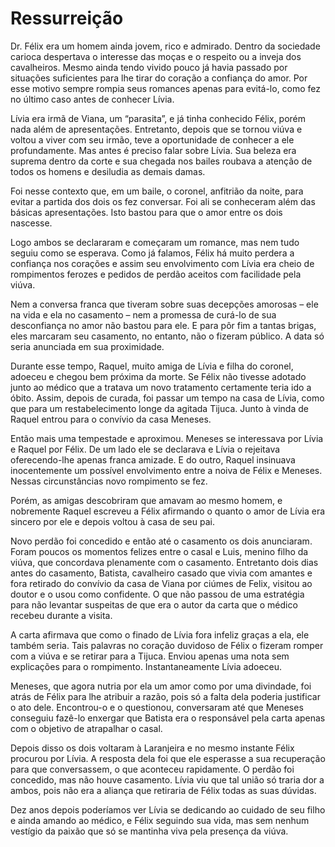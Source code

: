 # Ressurreição

Dr. Félix era um homem ainda jovem, rico e admirado. Dentro da sociedade carioca despertava o interesse das moças e o respeito ou a inveja dos cavalheiros. Mesmo ainda tendo vivido pouco já havia passado por situações suficientes para lhe tirar do coração a confiança do amor. Por esse motivo sempre rompia seus romances apenas para evitá-lo, como fez no último caso antes de conhecer Lívia. 

Lívia era irmã de Viana, um “parasita”, e já tinha conhecido Félix, porém nada além de apresentações. Entretanto, depois que se tornou viúva e voltou a viver com seu irmão, teve a oportunidade de conhecer a ele profundamente. Mas antes é preciso falar sobre Lívia. Sua beleza era suprema dentro da corte e sua chegada nos bailes roubava a atenção de todos os homens e desiludia as demais damas.

Foi nesse contexto que, em um baile, o coronel, anfitrião da noite, para evitar a partida dos dois os fez conversar. Foi ali se conheceram além das básicas apresentações. Isto bastou para que o amor entre os dois nascesse.

Logo ambos se declararam e começaram um romance, mas nem tudo seguiu como se esperava. Como já falamos, Félix há muito perdera a confiança nos corações e assim seu envolvimento com Lívia era cheio de rompimentos ferozes e pedidos de perdão aceitos com facilidade pela viúva. 

Nem a conversa franca que tiveram sobre suas decepções amorosas – ele na vida e ela no casamento – nem a promessa de curá-lo de sua desconfiança no amor não bastou para ele. E para pôr fim a tantas brigas, eles marcaram seu casamento, no entanto, não o fizeram público. A data só seria anunciada em sua proximidade.

Durante esse tempo, Raquel, muito amiga de Lívia e filha do coronel, adoeceu e chegou bem próxima da morte. Se Félix não tivesse adotado junto ao médico que a tratava um novo tratamento certamente teria ido a óbito. Assim, depois de curada, foi passar um tempo na casa de Lívia, como que para um restabelecimento longe da agitada Tijuca. Junto à vinda de Raquel entrou para o convívio da casa Meneses.

Então mais uma tempestade e aproximou. Meneses se interessava por Lívia e Raquel por Félix. De um lado ele se declarava e Lívia o rejeitava oferecendo-lhe apenas franca amizade. E do outro, Raquel insinuava inocentemente um possível envolvimento entre a noiva de Félix e Meneses. Nessas circunstâncias novo rompimento se fez. 

Porém, as amigas descobriram que amavam ao mesmo homem, e nobremente Raquel escreveu a Félix afirmando o quanto o amor de Lívia era sincero por ele e depois voltou à casa de seu pai.

Novo perdão foi concedido e então até o casamento os dois anunciaram. Foram poucos os momentos felizes entre o casal e Luis, menino filho da viúva, que concordava plenamente com o casamento. Entretanto dois dias antes do casamento, Batista, cavalheiro casado que vivia com amantes e fora retirado do convívio da casa de Viana por ciúmes de Felix, visitou ao doutor e o usou como confidente. O que não passou de uma estratégia para não levantar suspeitas de que era o autor da carta que o médico recebeu durante a visita.

A carta afirmava que como o finado de Lívia fora infeliz graças a ela, ele também seria. Tais palavras no coração duvidoso de Félix o fizeram romper com a viúva e se retirar para a Tijuca. Enviou apenas uma nota sem explicações para o rompimento. Instantaneamente Lívia adoeceu.

Meneses, que agora nutria por ela um amor como por uma divindade, foi atrás de Félix para lhe atribuir a razão, pois só a falta dela poderia justificar o ato dele. Encontrou-o e o questionou, conversaram até que Meneses conseguiu fazê-lo enxergar que Batista era o responsável pela carta apenas com o objetivo de atrapalhar o casal.

Depois disso os dois voltaram à Laranjeira e no mesmo instante Félix procurou por Lívia. A resposta dela foi que ele esperasse a sua recuperação para que conversassem, o que aconteceu rapidamente. O perdão foi concedido, mas não houve casamento. Lívia viu que tal união só traria dor a ambos, pois não era a aliança que retiraria de Félix todas as suas dúvidas.

Dez anos depois poderíamos ver Lívia se dedicando ao cuidado de seu filho e ainda amando ao médico, e Félix seguindo sua vida, mas sem nenhum vestígio da paixão que só se mantinha viva pela presença da viúva.
